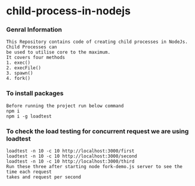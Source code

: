 # child-process-in-nodejs

### Genral Information

```
This Repository contains code of creating child processes in NodeJs. Child Processes can 
be used to utilise core to the maximum.
It covers four methods
1. exec()
2. execFile()
3. spawn()
4. fork()
```

### To install packages

```
Before running the project run below command
npm i 
npm i -g loadtest
```

### To check the load testing for concurrent request we are using loadtest

```
loadtest -n 10 -c 10 http://localhost:3000/first
loadtest -n 10 -c 10 http://localhost:3000/second
loadtest -n 10 -c 10 http://localhost:3000/third
Run these three after starting node fork-demo.js server to see the time each request 
takes and request per second
```
